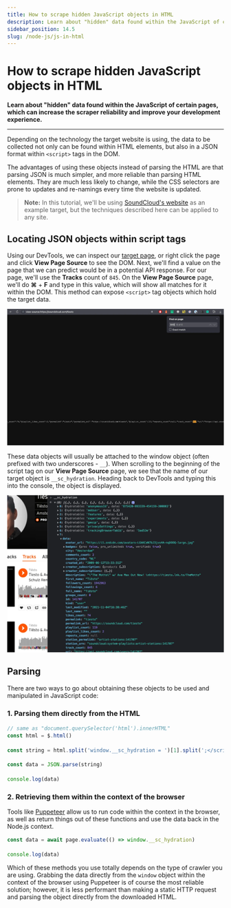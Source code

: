 ```yaml
---
title: How to scrape hidden JavaScript objects in HTML
description: Learn about "hidden" data found within the JavaScript of certain pages, which can increase the scraper reliability and improve your development experience.
sidebar_position: 14.5
slug: /node-js/js-in-html
---
```


# [](#what-is-js-in-html) How to scrape hidden JavaScript objects in HTML

**Learn about "hidden" data found within the JavaScript of certain pages, which can increase the scraper reliability and improve your development experience.**

---

Depending on the technology the target website is using, the data to be collected not only can be found within HTML elements, but also in a JSON format within `<script>` tags in the DOM.

The advantages of using these objects instead of parsing the HTML are that parsing JSON is much simpler, and more reliable than parsing HTML elements. They are much less likely to change, while the CSS selectors are prone to updates and re-namings every time the website is updated.

> **Note:** In this tutorial, we'll be using [SoundCloud's website](https://soundcloud.com) as an example target, but the techniques described here can be applied to any site.

## [](#locating-json-in-html) Locating JSON objects within script tags

Using our DevTools, we can inspect our [target page](https://soundcloud.com/tiesto/tracks), or right click the page and click **View Page Source** to see the DOM. Next, we'll find a value on the page that we can predict would be in a potential API response. For our page, we'll use the **Tracks** count of `845`. On the **View Page Source** page, we'll do **⌘** + **F** and type in this value, which will show all matches for it within the DOM. This method can expose `<script>` tag objects which hold the target data.

![Find the value within the DOM using CMD + F](./images/view-845.webp)

These data objects will usually be attached to the window object (often prefixed with two underscores - `__`). When scrolling to the beginning of the script tag on our **View Page Source** page, we see that the name of our target object is `__sc_hydration`. Heading back to DevTools and typing this into the console, the object is displayed.

![View the target data in the window object using the console in DevTools](./images/view-object-in-window.webp)

## [](#parsing-objects) Parsing

There are two ways to go about obtaining these objects to be used and manipulated in JavaScript code:

### 1. Parsing them directly from the HTML

```js
// same as "document.querySelector('html').innerHTML"
const html = $.html()

const string = html.split('window.__sc_hydration = ')[1].split(';</script>')[0]

const data = JSON.parse(string)

console.log(data)
```

### 2. Retrieving them within the context of the browser

Tools like [Puppeteer](https://github.com/puppeteer/puppeteer) allow us to run code within the context in the browser, as well as return things out of these functions and use the data back in the Node.js context.

```js
const data = await page.evaluate(() => window.__sc_hydration)

console.log(data)
```

Which of these methods you use totally depends on the type of crawler you are using. Grabbing the data directly from the `window` object within the context of the browser using Puppeteer is of course the most reliable solution; however, it is less performant than making a static HTTP request and parsing the object directly from the downloaded HTML.
